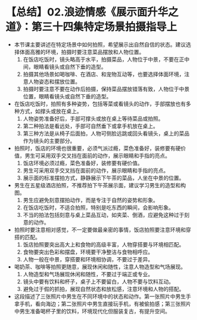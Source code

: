 # 【总结】02.浪迹情感《展示面升华之道》：第三十四集特定场景拍摄指导上

-   本节课主要讲述在特定场景中如何拍照，希望展示出自然自信的状态。建议选择体面高雅的环境，拍摄时要注意菜品摆放和人物位置。
    1.  在饭店吃饭时，镜头略高于水平，拍摄菜品，人物位于中景，不要在正中间，眼睛看镜头或自然下垂的造型。
    2.  拍摄其他场景如喝咖啡、在酒店、和宠物互动等，也要选择体面环境，注意人物姿态和摆放位置。
    3.  拍摄时要注意不要在动作后拍摄，保持菜品摆放错落有致，人物位于中景位置，眼睛看镜头或自然下垂的造型。
-   在饭店吃饭时，拍照有多种姿势，包括等菜或看镜头的动作，手部摆放也有多种方式，如撑头或放在桌上。
    1.  人物姿势准备好后，手部可撑头或放在桌上等待菜品或拍照。
    2.  第二种拍法是看远处，手部可自然垂下或拿手机放在桌上。
    3.  第三种方法是从椅子后面拍，人物可侧脸远跳或回头看镜头，桌上的菜品作为镜头的主要部分。
-   拍照时，饭店的环境也很重要，必须气派过瘾，菜色准备好，装修要有硬价值，男生可采用双手交叉挡在面前的动作，展示眼睛和手指的亮点。
    1.  饭店环境必须过瘾，菜色准备好，装修要有硬价值。
    2.  男生可采用双手交叉挡在面前的动作，展示眼睛和手指的亮点。
    3.  展示面的标准摆拍方式，静静展示下午茶的菜品，人坐在中景的位置。
-   男生在五星级酒店拍照，不推荐拍下午茶展示面，建议学习男生的造型和构图。
    1.  男生应避免刻意摆拍动作，而是专注于自然的姿势和形象。
    2.  在饭店吃饭时，不适合拍照，特别是吃东西的瞬间，会影响形象。
    3.  不当的拍法包括刻意与桌上菜品互动，如夹菜、倒酒，应避免这种过于刻意的动作。
-   拍照时要注意相对感觉，不一定要做最亲密的事情，饭店拍照要注意环境和穿搭的匹配。
    1.  饭店拍照要突出高大上和食物的高级丰富，人物穿搭要与环境相匹配。
    2.  食物要突出色彩和摆盘，环境要干净整洁与食物相呼应。
    3.  人物一般在中景，穿搭要和环境相协调，不要过于差异。
-   喝奶茶、咖啡等拍照更随意，展现休闲和随性，注意人物造型和气场展现。
    1.  人物造型和气场展现休闲和随性，不要过于端正或专业。
    2.  镜头中要有饮料和杯子，桌子上不要留白，人物不要与饮料互动。
    3.  避免过于假的抓拍，展现自然状态和放松感，注意环境和人物的搭配。
-   这段描述了三张照片中男生在不同环境中的状态和动作。第一张照片中男生手拿手机，看向海边；第二张照片中男生直接玩手机，有被偷拍感；第三张照片中男生准备喝杯子里的饮料，环境现代化但服装复古，有提升空间。